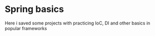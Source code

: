 # Spring basics

Here i saved some projects with practicing IoC, DI and other basics in popular frameworks
